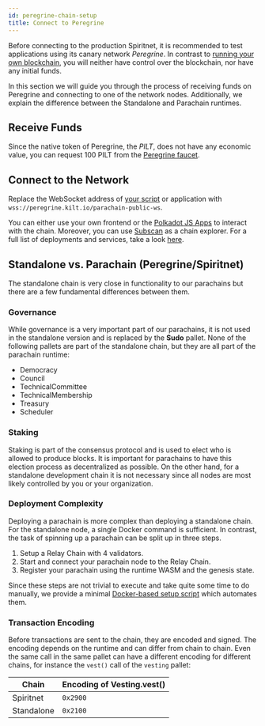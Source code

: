 ```yaml
---
id: peregrine-chain-setup
title: Connect to Peregrine
---
```


Before connecting to the production Spiritnet, it is recommended to test applications using its canary network _Peregrine_.
In contrast to [running your own blockchain](./01_standalone_setup.md), you will neither have control over the blockchain, nor have any initial funds.

In this section we will guide you through the process of receiving funds on Peregrine and connecting to one of the network nodes.
Additionally, we explain the difference between the Standalone and Parachain runtimes.

## Receive Funds

Since the native token of Peregrine, the _PILT_, does not have any economic value, you can request 100 PILT from the [Peregrine faucet](https://faucet.peregrine.kilt.io).

## Connect to the Network

Replace the WebSocket address of [your script](./index.md#set-up-your-project) or application with `wss://peregrine.kilt.io/parachain-public-ws`.

You can either use your own frontend or the [Polkadot JS Apps](https://polkadot.js.org/apps/?rpc=wss%3A%2F%2Fperegrine.kilt.io%2Fparachain-public-ws#/explorer) to interact with the chain.
Moreover, you can use [Subscan](https://kilt-testnet.subscan.io/) as a chain explorer.
For a full list of deployments and services, take a look [here](../../02_chain/03_deployments.md).

## Standalone vs. Parachain (Peregrine/Spiritnet)

The standalone chain is very close in functionality to our parachains but there are a few fundamental differences between them.

<!-- ### Blocktime

Block time is actually the same, but this might change in the future. -->

### Governance

While governance is a very important part of our parachains, it is not used in the standalone version and is replaced by the **Sudo** pallet.
None of the following pallets are part of the standalone chain, but they are all part of the parachain runtime:

* Democracy
* Council
* TechnicalCommittee
* TechnicalMembership
* Treasury
* Scheduler

### Staking

Staking is part of the consensus protocol and is used to elect who is allowed to produce blocks.
It is important for parachains to have this election process as decentralized as possible.
On the other hand, for a standalone development chain it is not necessary since all nodes are most likely controlled by you or your organization.

### Deployment Complexity

Deploying a parachain is more complex than deploying a standalone chain.
For the standalone node, a single Docker command is sufficient.
In contrast, the task of spinning up a parachain can be split up in three steps.

1. Setup a Relay Chain with 4 validators.
2. Start and connect your parachain node to the Relay Chain.
3. Register your parachain using the runtime WASM and the genesis state.

Since these steps are not trivial to execute and take quite some time to do manually, we provide a minimal [Docker-based setup script](https://github.com/KILTprotocol/local-parachain-setup) which automates them.

### Transaction Encoding

Before transactions are sent to the chain, they are encoded and signed.
The encoding depends on the runtime and can differ from chain to chain.
Even the same call in the same pallet can have a different encoding for different chains, for instance the `vest()` call of the `vesting` pallet:

| Chain      | Encoding of Vesting.vest() |
| ---------- | -------------------------- |
| Spiritnet  | `0x2900`                   |
| Standalone | `0x2100`                   |